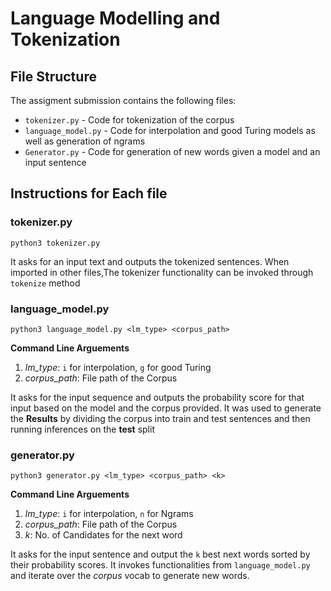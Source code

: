 # Language Modelling and Tokenization

## File Structure

The assigment submission contains the following files:
- `tokenizer.py` - Code for tokenization of the corpus
- `language_model.py` - Code for interpolation and good Turing models as well as generation of ngrams
- `Generator.py` - Code for generation of new words given a model and an input sentence

## Instructions for Each file
### tokenizer.py
```
python3 tokenizer.py
```
It asks for an input text and outputs the tokenized sentences. When imported in other files,The tokenizer functionality can be invoked through `tokenize` method
### language_model.py
```
python3 language_model.py <lm_type> <corpus_path>
```
**Command Line Arguements**
1. *lm_type*: `i` for interpolation, `g` for good Turing
2. *corpus_path*: File path of the Corpus

It asks for the input sequence and outputs the probability score for that input based on the model and the corpus provided. It was used to generate the **Results** by dividing the corpus into train and test sentences and then running inferences on the **test** split
### generator.py
```
python3 generator.py <lm_type> <corpus_path> <k>
```
**Command Line Arguements**
1. *lm_type*: `i` for interpolation, `n` for Ngrams
2. *corpus_path*: File path of the Corpus
3. *k*: No. of Candidates for the next word

It asks for the input sentence and output the `k` best next words sorted by their probability scores. It invokes functionalities from `language_model.py` and iterate over the *corpus* vocab to generate new words.